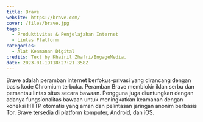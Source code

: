 ```yaml
---
title: Brave
website: https://brave.com/
cover: /files/brave.jpg
tags:
  - Produktivitas & Penjelajahan Internet
  - Lintas Platform
categories:
  - Alat Keamanan Digital
credits: Text by Khairil Zhafri/EngageMedia.
date: 2023-01-19T18:27:21.358Z
---
```

Brave adalah peramban internet berfokus-privasi yang dirancang dengan basis kode Chromium terbuka. Peramban Brave memblokir iklan serbu dan pemantau lintas situs secara bawaan. Pengguna juga diuntungkan dengan adanya fungsionalitas bawaan untuk meningkatkan keamanan dengan koneksi HTTP otomatis yang aman dan pelintasan jaringan anonim berbasis Tor. Brave tersedia di platform komputer, Android, dan iOS.